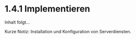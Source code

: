 # 1.4.1 Implementieren

Inhalt folgt...

Kurze Notiz: Installation und Konfiguration von Serverdiensten.